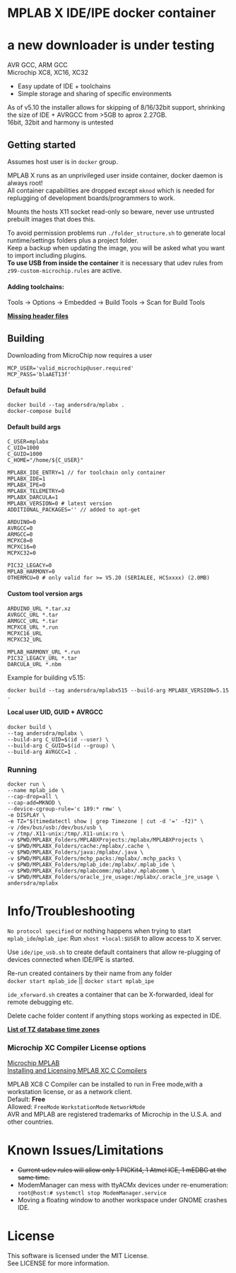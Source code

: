 # MPLAB X IDE/IPE docker container 

# a new downloader is under testing

AVR GCC, ARM GCC  
Microchip XC8, XC16, XC32

- Easy update of IDE + toolchains  
- Simple storage and sharing of specific environments

As of v5.10 the installer allows for skipping of 8/16/32bit support, shrinking the size of IDE + AVRGCC from >5GB to aprox 2.27GB.  
16bit, 32bit and harmony is untested  

## Getting started

Assumes host user is in `docker` group.

MPLAB X runs as an unprivileged user inside container, docker daemon is always root!  
All container capabilities are dropped except `mknod` which is needed for replugging of development boards/programmers to work.

Mounts the hosts X11 socket read-only so beware, never use untrusted prebuilt images that does this.  

To avoid permission problems run `./folder_structure.sh` to generate local runtime/settings folders plus a project folder.  
Keep a backup when updating the image, you will be asked what you want to import including plugins.  
**To use USB from inside the container** it is necessary that udev rules from `z99-custom-microchip.rules` are active.

#### Adding toolchains:  
Tools -> Options -> Embedded -> Build Tools -> Scan for Build Tools  

[**Missing header files**](doc/header_include_path.png)

## Building  
Downloading from MicroChip now requires a user

    MCP_USER='valid_microchip@user.required'
    MCP_PASS='blaAET13f'
    
#### Default build

	docker build --tag andersdra/mplabx .
	docker-compose build

#### Default build args

	C_USER=mplabx
	C_UID=1000
	C_GUID=1000
    C_HOME="/home/${C_USER}"

    MPLABX_IDE_ENTRY=1 // for toolchain only container
	MPLABX_IDE=1
    MPLABX_IPE=0
    MPLABX_TELEMETRY=0
    MPLABX_DARCULA=1
    MPLABX_VERSION=0 # latest version
    ADDITIONAL_PACKAGES='' // added to apt-get
    
    ARDUINO=0
	AVRGCC=0
	ARMGCC=0
	MCPXC8=0
	MCPXC16=0
	MCPXC32=0

	PIC32_LEGACY=0
	MPLAB_HARMONY=0
	OTHERMCU=0 # only valid for >= V5.20 (SERIALEE, HCSxxxx) (2.0MB)
	
#### Custom tool version args
    
    ARDUINO_URL *.tar.xz
	AVRGCC_URL *.tar
	ARMGCC_URL *.tar
	MCPXC8_URL *.run
	MCPXC16_URL
	MCPXC32_URL
	
	MPLAB_HARMONY_URL *.run
	PIC32_LEGACY_URL *.tar
	DARCULA_URL	*.nbm

Example for building v5.15:

`docker build --tag andersdra/mplabx515 --build-arg MPLABX_VERSION=5.15 .`

#### Local user UID, GUID + AVRGCC

	docker build \
	--tag andersdra/mplabx \
	--build-arg C_UID=$(id --user) \
	--build-arg C_GUID=$(id --group) \
	--build-arg AVRGCC=1 .
	
### Running

	docker run \
	--name mplab_ide \
	--cap-drop=all \
	--cap-add=MKNOD \
	--device-cgroup-rule='c 189:* rmw' \
	-e DISPLAY \
	-e TZ="$(timedatectl show | grep Timezone | cut -d '=' -f2)" \
	-v /dev/bus/usb:/dev/bus/usb \
	-v /tmp/.X11-unix:/tmp/.X11-unix:ro \
	-v $PWD/MPLABX_Folders/MPLABXProjects:/mplabx/MPLABXProjects \
	-v $PWD/MPLABX_Folders/cache:/mplabx/.cache \
	-v $PWD/MPLABX_Folders/java:/mplabx/.java \
	-v $PWD/MPLABX_Folders/mchp_packs:/mplabx/.mchp_packs \
	-v $PWD/MPLABX_Folders/mplab_ide:/mplabx/.mplab_ide \
	-v $PWD/MPLABX_Folders/mplabcomm:/mplabx/.mplabcomm \
	-v $PWD/MPLABX_Folders/oracle_jre_usage:/mplabx/.oracle_jre_usage \
	andersdra/mplabx
	
# Info/Troubleshooting

`No protocol specified` or nothing happens when trying to start `mplab_ide`/`mplab_ipe`: Run `xhost +local:$USER` to allow access to X server.

Use `ide/ipe_usb.sh` to create default containers that allow re-plugging of devices connected when IDE/IPE is started.

Re-run created containers by their name from any folder  
`docker start mplab_ide` || `docker start mplab_ipe`

`ide_xforward.sh` creates a container that can be X-forwarded, ideal for remote debugging etc.

Delete cache folder content if anything stops working as expected in IDE.

[**List of TZ database time zones**](https://en.wikipedia.org/wiki/List_of_tz_database_time_zones) 

### Microchip XC Compiler License options

[Microchip MPLAB](https://www.microchip.com/mplab)  
[Installing and Licensing MPLAB XC C Compilers](https://www.microchip.com/mymicrochip/filehandler.aspx?ddocname=en557685)

MPLAB XC8 C Compiler can be installed to run in Free mode,with a workstation license, or as a network client.  
Default: **Free**  
Allowed: `FreeMode` `WorkstationMode` `NetworkMode`  
AVR and MPLAB are registered trademarks of Microchip in the U.S.A. and other countries.  

# Known Issues/Limitations

- ~~Current udev rules will allow only 1 PICKit4, 1 Atmel ICE, 1 mEDBG at the same time.~~  
- ModemManager can mess with ttyACMx devices under re-enumeration: `root@host:# systemctl stop ModemManager.service`  
- Moving a floating window to another workspace under GNOME crashes IDE.

# License

This software is licensed under the MIT License.  
See LICENSE for more information.
